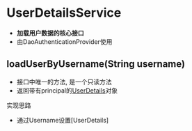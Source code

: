 # UserDetailsService

- **加载用户数据的核心接口**
- 由DaoAuthenticationProvider使用

## loadUserByUsername(String username)

- 接口中唯一的方法, 是一个只读方法
- 返回带有principal的[UserDetails](SpringSecurity_UserDetails.md)对象

实现思路

- 通过Username设置[UserDetails]

